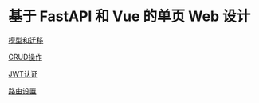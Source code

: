 # 基于 FastAPI 和 Vue 的单页 Web 设计

[模型和迁移](模型和迁移.md)

[CRUD操作](CRUD操作.md)

[JWT认证](JWT认证.md)

[路由设置](路由设置.md)